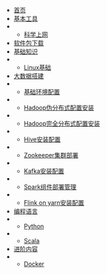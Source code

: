 <!-- docs/_sidebar.md -->

* [首页](README.md)
* [基本工具](fund-tools/fund-tools.md)
* * [科学上网](fund-tools/network.md)
* [软件包下载](software/software.md)
* [基础知识](fund-know/fund-know.md)
* * [Linux基础](fund-know/linux-fund.md)
* [大数据搭建](bigdata-setup/bigdata-setup.md)
* * [基础环境配置](bigdata-setup/fund-env-setup.md)
* * [Hadoop伪分布式配置安装](bigdata-setup/hadoop-pseudo.md)
* * [Hadoop完全分布式配置安装](bigdata-setup/hadoop-distributed.md)
* * [Hive安装配置](bigdata-setup/hive.md)
* * [Zookeeper集群部署](bigdata-setup/zookeeper.md)
* * [Kafka安装配置](bigdata-setup/kafka.md)
* * [Spark组件部署管理](bigdata-setup/spark.md)
* * [Flink on yarn安装配置](bigdata-setup/flink.md)
* [编程语言](program/program.md)
* * [Python](program/python.md)
* * [Scala](program/scala.md)
* [进阶内容](advance/advance)
* * [Docker](advance/docker.md)

